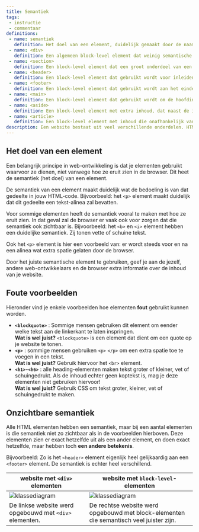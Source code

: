 ```yaml
---
title: Semantiek
tags: 
 - instructie
 - commentaar
definitions:
 - name: semantiek
   definition: Het doel van een element, duidelijk gemaakt door de naam van het element.
 - name: <div>
   definition: Een algemeen block-level element dat weinig semantische waarde heeft.
 - name: <section>
   definition: Een block-level element dat een groot onderdeel van een document aanduidt.
 - name: <header>
   definition: Een block-level element dat gebruikt wordt voor inleidende inhoud of navigatielinks.
 - name: <footer>
   definition: Een block-level element dat gebruikt wordt aan het einde van het document. Bevat vaak extra informatie over de auteur, copyright en contact-informatie.
 - name: <main>
   definition: Een block-level element dat gebruikt wordt om de hoofdinhoud aan te duiden. Dit element komt maar één keer voor in het document.
 - name: <aside>
   definition: Een block-level element met extra inhoud, dat naast de inhoud wordt geplaatst waarin het element geplaatst is.
 - name: <article>
   definition: Een block-level element met inhoud die onafhankelijk van de rest van de site verspreidt kan worden, zonder dat die inhoud onduidelijk wordt.
description: Een website bestaat uit veel verschillende onderdelen. HTML voorziet heel veel mogelijkheden om die onderdelen correct aan te duiden, maar vaak is er maar één optie de meest correcte. In dit hoofdstuk wordt verder uitgelegd welke onderdelen je best op een bepaalde manier aanduidt.
---
```



## Het doel van een element

Een belangrijk principe in web-ontwikkeling is dat je elementen gebruikt waarvoor ze dienen, niet vanwege hoe ze eruit zien in de browser. Dit heet de semantiek (het doel) van een element.

De semantiek van een element maakt duidelijk wat de bedoeling is van dat gedeelte in jouw HTML-code. Bijvoorbeeld: het `<p>` element maakt duidelijk dat dit gedeelte een tekst-alinea zal bevatten.

Voor sommige elementen heeft de semantiek vooral te maken met hoe ze eruit zien. In dat geval zal de browser er vaak ook voor zorgen dat die semantiek ook zichtbaar is. Bijvoorbeeld: het `<b>` en `<i>` element hebben een duidelijke semantiek. Zij tonen vette of schuine tekst.  

Ook het `<p>` element is hier een voorbeeld van: er wordt steeds voor en na een alinea wat extra spatie gelaten door de browser.

Door het juiste semantische element te gebruiken, geef je aan de jezelf, andere web-ontwikkelaars en de browser extra informatie over de inhoud van je website.


## Foute voorbeelden

Hieronder vind je enkele voorbeelden hoe elementen **fout**  gebruikt kunnen worden.



*   **`<blockquote>`** : Sommige mensen gebruiken dit element om eender welke tekst aan de linkerkant te laten inspringen.<br>
**Wat is wel juist?** `<blockquote>` is een element dat dient om een quote op je website te tonen.
*   **`<p>`** : sommige mensen gebruiken `<p>`&nbsp;`</p>` om een extra spatie toe te voegen in een tekst.<br>
**Wat is wel juist?** Gebruik hiervoor het `<br>` element.
*   **`<h1>`-`<h6>`** : alle heading-elementen maken tekst groter of kleiner, vet of schuingedrukt. Als de inhoud echter geen koptekst is, mag je deze elementen niet gebruiken hiervoor!<br>
**Wat is wel juist?** Gebruik CSS om tekst groter, kleiner, vet of schuingedrukt te maken.


## Onzichtbare semantiek

Alle HTML elementen hebben een semantiek, maar bij een aantal elementen is die semantiek niet zo zichtbaar als in de voorbeelden hierboven. Deze elementen zien er exact hetzelfde uit als een ander element, en doen exact hetzelfde, maar hebben toch **een andere betekenis**. 

Bijvoorbeeld: Zo is het `<header>` element eigenlijk heel gelijkaardig aan een `<footer>` element. De semantiek is echter heel verschillend. 

| website met `<div>` elementen  | website met `block-level`-elementen |
| ------------- | ------------- |
| <img src="{{ site.baseurl }}/assets/img/html-semantiek1.jpg" alt="klassediagram" style="height: auto; max-width: 100%">  | <img src="{{ site.baseurl }}/assets/img/html-semantiek2.jpg" alt="klassediagram" style="height: auto; max-width: 100%">   |
| De linkse website werd opgebouwd met `<div>` elementen.  | De rechtse website werd opgebouwd met block-elementen die semantisch veel juister zijn.  |

